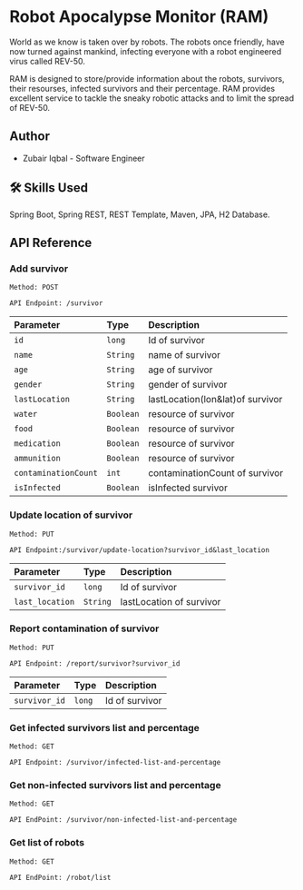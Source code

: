 # Robot Apocalypse Monitor (RAM)

World as we know is taken over by robots.
The robots once friendly, have now turned against mankind,
infecting everyone with a robot engineered virus called REV-50.

RAM is designed to store/provide information about the robots, survivors, 
their resourses, infected survivors and their percentage.
RAM provides excellent service to tackle the sneaky robotic attacks and to limit the spread of REV-50.

## Author

- Zubair Iqbal - Software Engineer

## 🛠 Skills Used

Spring Boot, Spring REST, REST Template, Maven, JPA, H2 Database.

## API Reference

### Add survivor

`Method: POST`

 `API Endpoint: /survivor`
  
| Parameter | Type     | Description                       |
| :-------- | :------- | :-------------------------------- |
| `id`      | `long` | Id of survivor |
| `name`      | `String` | name of survivor |
| `age`      | `String` | age of survivor |
| `gender`      | `String` | gender of survivor |
| `lastLocation`      | `String` | lastLocation(lon&lat)of survivor |
| `water`      | `Boolean` | resource of survivor |
| `food`      | `Boolean` | resource of survivor |
| `medication`      | `Boolean` | resource of survivor |
| `ammunition`      | `Boolean` | resource of survivor |
| `contaminationCount`      | `int` | contaminationCount of survivor |
| `isInfected`      | `Boolean` | isInfected survivor |

### Update location of survivor

`Method: PUT`

`API Endpoint:/survivor/update-location?survivor_id&last_location`

| Parameter | Type     | Description                       |
| :-------- | :------- | :-------------------------------- |
| `survivor_id`      | `long` | Id of survivor |
| `last_location`      | `String` | lastLocation of survivor |

### Report contamination of survivor

  `Method: PUT`
  
  `API Endpoint: /report/survivor?survivor_id`

| Parameter | Type     | Description                       |
| :-------- | :------- | :-------------------------------- |
| `survivor_id`      | `long` | Id of survivor |

### Get infected survivors list and percentage

`Method: GET`

`API Endpoint: /survivor/infected-list-and-percentage`

### Get non-infected survivors list and percentage

`Method: GET`

`API EndPoint: /survivor/non-infected-list-and-percentage`

### Get list of robots

`Method: GET`

`API EndPoint: /robot/list`
